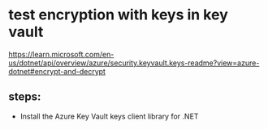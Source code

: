 # test encryption with keys in key vault

https://learn.microsoft.com/en-us/dotnet/api/overview/azure/security.keyvault.keys-readme?view=azure-dotnet#encrypt-and-decrypt

## steps: 
- Install the Azure Key Vault keys client library for .NET